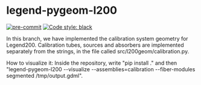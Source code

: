 # legend-pygeom-l200

[![pre-commit](https://img.shields.io/badge/pre--commit-enabled-brightgreen?logo=pre-commit&logoColor=white)](https://github.com/pre-commit/pre-commit)
[![Code style: black](https://img.shields.io/badge/code%20style-black-000000.svg)](https://github.com/psf/black)

In this branch, we have implemented the calibration system geometry for Legend200. Calibration tubes, sources and absorbers are implemented separately from the strings, in the file called src/l200geom/calibration.py.

How to visualize it: Inside the repository, write "pip install ." and then "legend-pygeom-l200 --visualize --assemblies=calibration --fiber-modules segmented /tmp/output.gdml".
